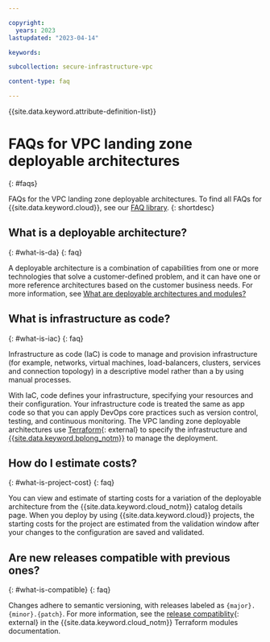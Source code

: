 ```yaml
---

copyright:
  years: 2023
lastupdated: "2023-04-14"

keywords:

subcollection: secure-infrastructure-vpc

content-type: faq

---
```


{{site.data.keyword.attribute-definition-list}}

<!-- You must add the faq content type in your attribute definitions AND to each FAQ H2. This will ensure that the FAQ entry is pulled into the FAQ library or chatbots. -->

# FAQs for VPC landing zone deployable architectures
{: #faqs}

FAQs for the VPC landing zone deployable architectures. To find all FAQs for {{site.data.keyword.cloud}}, see our [FAQ library](/docs/faqs).
{: shortdesc}

## What is a deployable architecture?
{: #what-is-da}
{: faq}

A deployable architecture is a combination of capabilities from one or more technologies that solve a customer-defined problem, and it can have one or more reference architectures based on the customer business needs. For more information, see [What are deployable architectures and modules?](/docs/solution-as-code?topic=solution-as-code-what-is)

## What is infrastructure as code?
{: #what-is-iac}
{: faq}

Infrastructure as code (IaC) is code to manage and provision infrastructure (for example, networks, virtual machines, load-balancers, clusters, services and connection topology) in a descriptive model rather than a by using manual processes.

With IaC, code defines your infrastructure, specifying your resources and their configuration. Your infrastructure code is treated the same as app code so that you can apply DevOps core practices such as version control, testing, and continuous monitoring. The VPC landing zone deployable architectures use [Terraform](https://www.terraform.io/){: external} to specify the infrastructure and [{{site.data.keyword.bplong_notm}}](/docs/schematics?topic=schematics-getting-started) to manage the deployment.

## How do I estimate costs?
{: #what-is-project-cost}
{: faq}

You can view and estimate of starting costs for a variation of the deployable architecture from the {{site.data.keyword.cloud_notm}} catalog details page. When you deploy by using {{site.data.keyword.cloud}} projects, the starting costs for the project are estimated from the validation window after your changes to the configuration are saved and validated.

## Are new releases compatible with previous ones?
{: #what-is-compatible}
{: faq}

Changes adhere to semantic versioning, with releases labeled as `{major}.{minor}.{patch}`. For more information, see the [release compatiblity](https://terraform-ibm-modules.github.io/documentation/#/versioning){: external} in the {{site.data.keyword.cloud_notm}} Terraform modules documentation.
